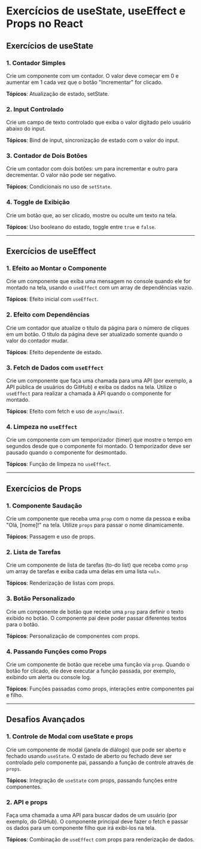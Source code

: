 # Exercícios de useState, useEffect e Props no React

## Exercícios de useState

### 1. Contador Simples

Crie um componente com um contador. O valor deve começar em 0 e aumentar em 1 cada vez que o botão "Incrementar" for clicado.

**Tópicos**: Atualização de estado, setState.

### 2. Input Controlado

Crie um campo de texto controlado que exiba o valor digitado pelo usuário abaixo do input.

**Tópicos**: Bind de input, sincronização de estado com o valor do input.

### 3. Contador de Dois Botões

Crie um contador com dois botões: um para incrementar e outro para decrementar. O valor não pode ser negativo.

**Tópicos**: Condicionais no uso de `setState`.

### 4. Toggle de Exibição

Crie um botão que, ao ser clicado, mostre ou oculte um texto na tela.

**Tópicos**: Uso booleano do estado, toggle entre `true` e `false`.

---

## Exercícios de useEffect

### 1. Efeito ao Montar o Componente

Crie um componente que exiba uma mensagem no console quando ele for montado na tela, usando o `useEffect` com um array de dependências vazio.

**Tópicos**: Efeito inicial com `useEffect`.

### 2. Efeito com Dependências

Crie um contador que atualize o título da página para o número de cliques em um botão. O título da página deve ser atualizado somente quando o valor do contador mudar.

**Tópicos**: Efeito dependente de estado.

### 3. Fetch de Dados com `useEffect`

Crie um componente que faça uma chamada para uma API (por exemplo, a API pública de usuários do GitHub) e exiba os dados na tela. Utilize o `useEffect` para realizar a chamada à API quando o componente for montado.

**Tópicos**: Efeito com fetch e uso de `async`/`await`.

### 4. Limpeza no `useEffect`

Crie um componente com um temporizador (timer) que mostre o tempo em segundos desde que o componente foi montado. O temporizador deve ser pausado quando o componente for desmontado.

**Tópicos**: Função de limpeza no `useEffect`.

---

## Exercícios de Props

### 1. Componente Saudação

Crie um componente que receba uma `prop` com o nome da pessoa e exiba "Olá, [nome]!" na tela. Utilize `props` para passar o nome dinamicamente.

**Tópicos**: Passagem e uso de props.

### 2. Lista de Tarefas

Crie um componente de lista de tarefas (to-do list) que receba como `prop` um array de tarefas e exiba cada uma delas em uma lista `<ul>`.

**Tópicos**: Renderização de listas com props.

### 3. Botão Personalizado

Crie um componente de botão que recebe uma `prop` para definir o texto exibido no botão. O componente pai deve poder passar diferentes textos para o botão.

**Tópicos**: Personalização de componentes com props.

### 4. Passando Funções como Props

Crie um componente de botão que recebe uma função via `prop`. Quando o botão for clicado, ele deve executar a função passada, por exemplo, exibindo um alerta ou console log.

**Tópicos**: Funções passadas como props, interações entre componentes pai e filho.

---

## Desafios Avançados

### 1. Controle de Modal com useState e props

Crie um componente de modal (janela de diálogo) que pode ser aberto e fechado usando `useState`. O estado de aberto ou fechado deve ser controlado pelo componente pai, passando a função de controle através de `props`.

**Tópicos**: Integração de `useState` com props, passando funções entre componentes.

### 2. API e props

Faça uma chamada a uma API para buscar dados de um usuário (por exemplo, do GitHub). O componente principal deve fazer o fetch e passar os dados para um componente filho que irá exibi-los na tela.

**Tópicos**: Combinação de `useEffect` com props para renderização de dados.
